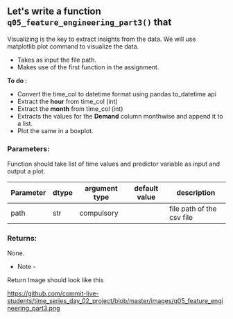 

## Let's write a function `q05_feature_engineering_part3()` that
Visualizing is the key to extract insights from the data. We will use matplotlib plot command to visualize the data.

* Takes as input the file path.
* Makes use of the first function in the assignment.

**To do :**
- Convert the time_col to datetime format using pandas to_datetime api
- Extract the **hour** from time_col (int)
- Extract the **month** from time_col (int)
- Extracts the values for the **Demand** column monthwise and append it to a list.
- Plot the same in a boxplot.


### Parameters:

Function should take list of time values and predictor variable as input and output a plot.

| Parameter | dtype | argument type | default value | description |
| --- | --- | --- | --- | --- |
| path | str | compulsory |  | file path of the csv file |



### Returns:
None.

* Note -

Return Image should look like this 

https://github.com/commit-live-students/time_series_day_02_project/blob/master/images/q05_feature_engineering_part3.png
